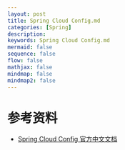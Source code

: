 ```yaml
---
layout: post
title: Spring Cloud Config.md
categories: [Spring]
description: 
keywords: Spring Cloud Config.md
mermaid: false
sequence: false
flow: false
mathjax: false
mindmap: false
mindmap2: false
---
```

# 参考资料
- [Spring Cloud Config 官方中文文档](https://www.springcloud.cc/spring-cloud-config.html)